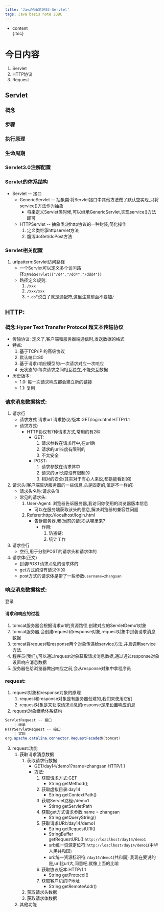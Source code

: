 ```yaml
---  
title: 'JavaWeb笔记03-Servlet'  
tags: Java basis note JDBC
---  
```

  
  
* content  
{:toc}  
  
  
  
  


# 今日内容
1. Servlet
2. HTTP协议
3. Request

## Servlet
### 概念
### 步骤
### 执行原理
### 生命周期
### Servlet3.0注解配置
### Servlet的体系结构
- Servlet -- 接口
    - GenericServlet -- 抽象类:将Servlet接口中其他方法做了默认空实现,只将service()方法作为抽象
        - 将来定义Servlet类时候,可以继承GenericServlet,实现service()方法即可
    - HTTPServlet -- 抽象类:对http协议的一种封装,简化操作
        1. 定义类继承httpservlet方法
        2. 腹泻doGet/doPost方法
### Servlet相关配置
1. urlpattern:Servlet访问路径
    - 一个Servlet可以定义多个访问路径:`@WebServlet({"/d4","/dd4","/ddd4"})`
    - 路径定义规则:
        1. `/xxx`
        2. `/xxx/xxx`
        3. `*.do`*说白了就是通配符,这里注意前面不要加`/`


## HTTP:
### 概念:Hyper Text Transfer Protocol 超文本传输协议
- 传输协议: 定义了,客户端和服务器端通信时,发送数据的格式
- 特点:
    1. 基于TCP/IP 的高级协议
    2. 默认端口:80
    3. 基于请求/响应模型的:一次请求对应一次响应
    4. 无状态的:每次请求之间相互独立,不能交互数据
- 历史版本:
    - 1.0: 每一次请求响应都会建立新的链接
    - 1.1: 复用

### 请求消息数据格式:
1. 请求行
    - 请求方式 请求url 请求协议/版本 GET/login.html HTTP/1.1
    - 请求方式:
        - HTTP协议有7种请求方式,常用的有2种
             - GET:
                1. 请求参数在请求行中,在url后
                2. 请求的url长度有限制的
                3. 不太安全
             - POST:
                1. 请求参数在请求体中
                2. 请求的url长度没有限制的
                3. 相对的安全(其实对于有心人来说,都是能看到的)             
2. 请求头(客户端告诉服务器的一些信息,头是固定的,值是不一样的)
    - 请求头名称:请求头值  
    - 常见的请求头:
        1. User-Agent: 浏览器告诉服务器,我访问你使用的浏览器版本信息
            - 可以在服务端获取该头的信息,解决浏览器的兼容性问题
        2. Referer:http://localhost/login.html
            - 告诉服务器,我(当前的请求)从哪里来?
                - 作用:
                    1. 防盗链:
                    2. 统计工作    
3. 请求空行
    - 空行,用于分割POST的请求头和请求体的
4. 请求体(正文)  
    - 封装POST请求消息的请求体的      
    - get方式的没有请求体的
    - post方式的请求体是带了一些参数`username=zhangsan`
### 响应消息数据格式:

登录

#### 请求和响应的过程
1. tomcat服务器会根据请求url的资源路径,创建对应的ServletDemo1对象
2. tomcat服务器,会创建request和response对象,request对象中封装请求消息数据
3. tomcat将request和response两个对象传递给service方法,并且调用service方法. 
4. 程序员(我们),可以通过request对象获取请求消息数据,通过通过response对象设置响应消息数据
5. 服务器在给浏览器做出响应之前,会从response对象中拿程序员

### request:
1. request对象和response对象的原理
    1. request和response对象是有服务器创建的,我们来使用它们
    2. request对象是来获取请求消息的response是来设置响应消息
2. request对象继承体系结构
```java
ServletRequest -- 接口    
    | 继承
HTTPServletRequest -- 接口
    | 实现
org.apache.catalina.connector.RequestFacade类(tomcat)
```
3. request:功能
    1. 获取请求消息数据
        1. 获取请求行数据
            - GET/day14/demo1?name=zhangsan HTTP/1.1
            - 方法:
                1. 获取请求方式:GET
                    - String getMethod();
                2. 获取虚拟目录:day14
                    - String getContextPath()
                3. 获取Servlet路径:/demo1
                    - Stirng getServletPath
                4. 获取get方式请求参数:name = zhangsan
                    - String getQueryString()
                5. 获取请求URI:/day14/demo1
                    - String getRequestURI()
                    - StringBuffer getRequestURL():`http://loaclhost/day14/demo1`
                    - url:统一资源定位符:`http://loaclhost/day14/demo1`(中华人民共和国)
                    - uri:统一资源标识符:`/day14/demo1`(共和国)
                    我现在要说的是,uri比url大,同意吧,就像上面的比喻
                6. 获取协议版本:HTTP/1.1
                    - String getProtocol()
                7. 获取客户机的IP地址
                    - String getRemoteAddr()
        2. 获取请求头数据
        3. 获取请求体数据
    2. 其他功能    